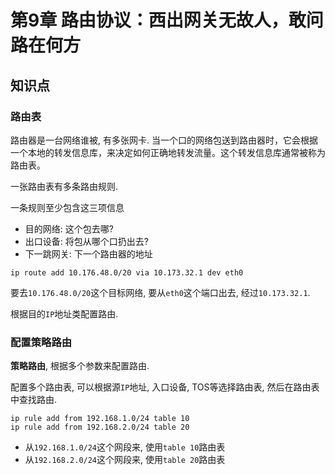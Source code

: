 # 第9章 路由协议：西出网关无故人，敢问路在何方 

## 知识点

### 路由表

路由器是一台网络谁被, 有多张网卡. 当一个口的网络包送到路由器时，它会根据一个本地的转发信息库，来决定如何正确地转发流量。这个转发信息库通常被称为路由表。

一张路由表有多条路由规则.

一条规则至少包含这三项信息

* 目的网络: 这个包去哪?
* 出口设备: 将包从哪个口扔出去?
* 下一跳网关: 下一个路由器的地址

```
ip route add 10.176.48.0/20 via 10.173.32.1 dev eth0
```

要去`10.176.48.0/20`这个目标网络, 要从`eth0`这个端口出去, 经过`10.173.32.1`.

根据目的`IP`地址类配置路由.

### 配置策略路由

**策略路由**, 根据多个参数来配置路由.

配置多个路由表, 可以根据源`IP`地址, 入口设备, TOS等选择路由表, 然后在路由表中查找路由.

```
ip rule add from 192.168.1.0/24 table 10 
ip rule add from 192.168.2.0/24 table 20
```

* 从`192.168.1.0/24`这个网段来, 使用`table 10`路由表
* 从`192.168.2.0/24`这个网段来, 使用`table 20`路由表
